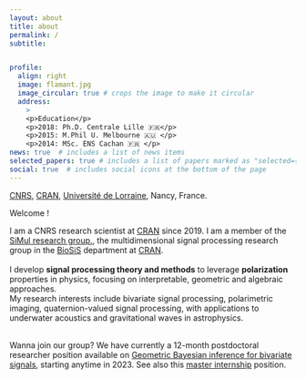 ```yaml
---
layout: about
title: about
permalink: /
subtitle: 


profile:
  align: right
  image: flamant.jpg
  image_circular: true # crops the image to make it circular
  address: 
    >
    <p>Education</p>
    <p>2018: Ph.D. Centrale Lille 🇫🇷</p>
    <p>2015: M.Phil U. Melbourne 🇦🇺 </p>
    <p>2014: MSc. ENS Cachan 🇫🇷 </p>
news: true  # includes a list of news items
selected_papers: true # includes a list of papers marked as "selected={true}"
social: true  # includes social icons at the bottom of the page
---
```

<a href="https://cnrs.fr">CNRS</a>, <a href="http://www.cran.univ-lorraine.fr/">CRAN</a>, <a href="https://www.univ-lorraine.fr">Université de Lorraine</a>, Nancy, France.

Welcome !

I am a CNRS research scientist at [CRAN](http://www.cran.univ-lorraine.fr/) since 2019. I am a member of the [SiMul research group.](https://cran-simul.github.io), the multidimensional signal processing research group in the [BioSiS](http://www.cran.univ-lorraine.fr/francais/themes_rech/biosis/index.php) department at [CRAN](http://www.cran.univ-lorraine.fr/).
<br/>
<br/>
I develop **signal processing theory and methods** to leverage **polarization** properties in physics, focusing on interpretable, geometric and algebraic approaches. 
<br/>
My research interests include bivariate signal processing, polarimetric imaging, quaternion-valued signal processing, with applications to underwater acoustics and gravitational waves in astrophysics. 

<br/> Wanna join our group? We have currently a 12-month postdoctoral researcher position available on [Geometric Bayesian inference for bivariate signals](/assets/jobs/2023postDocRicochetCRAN.pdf), starting anytime in 2023. See also this [master internship](/assets/jobs/2023_internshipMaster) position.
